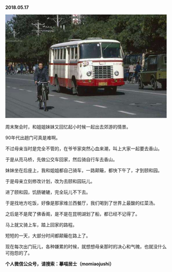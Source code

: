 
          
            
**2018.05.17**



![](img/51001-eede12e6359673c7.jpeg)




周末聚会时，和姐姐妹妹又回忆起小时候一起出去郊游的情景。

90年代出趟门可真是难啊。

不过母亲当时是完全不管的，在爷爷家突然心血来潮，叫上大家一起要去香山。

于是从亮马桥，先做公交车回家，然后骑自行车去香山。

妹妹坐在后座上，我和姐姐都自己骑车，一路颠簸，都快下午了，才到颐和园。

于是母亲立刻修改计划，改为去颐和园玩儿。

进了颐和园，饥肠辘辘，完全玩儿不下去。

于是找地方吃饭，好像是那家维兰西餐厅，我们喝到了世界上最酸的红菜汤。

之后是不是爬了佛香阁，是不是在昆明湖划了船，都已经不记得了。

马上就又骑上车，踏上回家的路程。

短短的一天，大部分时间都颠簸在路上了。

现在每次出门玩儿，各种嫌累的时候，就想想母亲那时的决心和气魄，也就没什么可抱怨的了。


**个人微信公众号，请搜索：摹喵居士（momiaojushi）**

          
        
